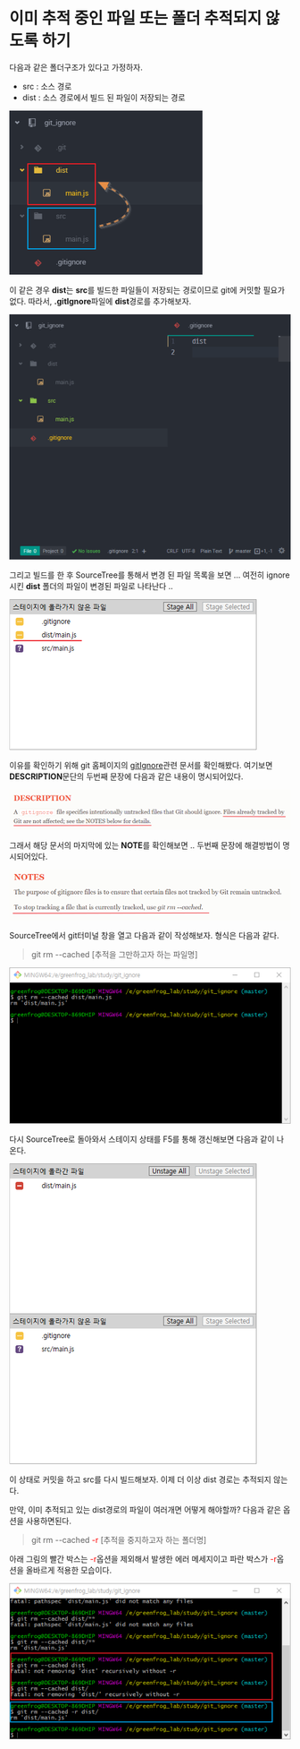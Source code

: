 # 이미 추적 중인 파일 또는 폴더 추적되지 않도록 하기

다음과 같은 폴더구조가 있다고 가정하자.

* src : 소스 경로
* dist : 소스 경로에서 빌드 된 파일이 저장되는 경로

![폴더구조](Image1.png)

이 같은 경우 **dist**는 **src**를 빌드한 파일들이 저장되는 경로이므로 git에 커밋할 필요가 없다. 따라서, **.gitIgnore**파일에 **dist**경로를 추가해보자.

![.gitIgnore](Image2.png)

그리고 빌드를 한 후 SourceTree를 통해서 변경 된 파일 목록을 보면 ... 여전히 ignore 시킨 **dist** 폴더의 파일이 변경된 파일로 나타난다 ..

![여전히 추적 중인 파일](Image3.png)

이유를 확인하기 위해 git 홈페이지의 [gitIgnore](https://git-scm.com/docs/gitignore)관련 문서를 확인해봤다. 여기보면 **DESCRIPTION**문단의 두번째 문장에 다음과 같은 내용이 명시되어있다.

![DESCRIPTION](Image4.png)

그래서 해당 문서의 마지막에 있는 **NOTE**를 확인해보면 .. 두번째 문장에 해결방법이 명시되어있다.

![해결방법](Image5.png)

SourceTree에서 git터미널 창을 열고 다음과 같이 작성해보자. 형식은 다음과 같다.

>git rm --cached [추적을 그만하고자 하는 파일명]

![터미널](Image6.png)

다시 SourceTree로 돌아와서 스테이지 상태를 F5를 통해 갱신해보면 다음과 같이 나온다.

![변경](Image7.png)

이 상태로 커밋을 하고 src를 다시 빌드해보자. 이제 더 이상 dist 경로는 추적되지 않는다.

만약, 이미 추적되고 있는 dist경로의 파일이 여러개면 어떻게 해야할까? 다음과 같은 옵션을 사용하면된다.

>git rm --cached <font style="color:red">-r</font> [추적을 중지하고자 하는 폴더명]

아래 그림의 빨간 박스는 <font style="color:red">-r</font>옵션을 제외해서 발생한 에러 메세지이고 파란 박스가 <font style="color:red">-r</font>옵션을 올바르게 적용한 모습이다.

![폴더변경](Image8.png)
